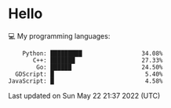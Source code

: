# Hello

💻 My programming languages:

```
    Python: █████████                 34.08%
       C++: ███████                   27.33%
        Go: ██████                    24.50%
  GDScript: █                          5.40%
JavaScript: █                          4.58%
```

Last updated on Sun May 22 21:37 2022 (UTC)
